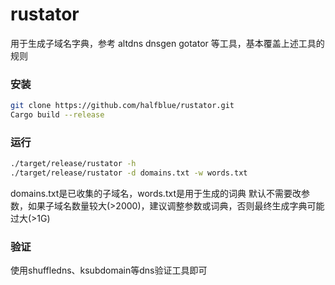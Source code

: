 # rustator

用于生成子域名字典，参考
altdns
dnsgen
gotator
等工具，基本覆盖上述工具的规则

### 安装
``` bash
git clone https://github.com/halfblue/rustator.git
Cargo build --release
```

### 运行
```bash
./target/release/rustator -h
./target/release/rustator -d domains.txt -w words.txt
```
domains.txt是已收集的子域名，words.txt是用于生成的词典
默认不需要改参数，如果子域名数量较大(>2000)，建议调整参数或词典，否则最终生成字典可能过大(>1G)

### 验证
使用shuffledns、ksubdomain等dns验证工具即可
